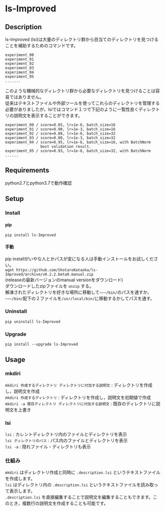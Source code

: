 # ls-Improved
## Description
ls-Improved (lsi)は大量のディレクトリ群から目当てのディレクトリを見つけることを補助するためのコマンドです。  
```
experiment_00
experiment_01
experiment_02
experiment_03
experiment_04
experiment_05
.......
```
このような機械的なディレクトリ群から必要なディレクトリを見つけることは容易ではありません。  
従来はテキストファイルや外部ツールを使ってこれらのディレクトリを管理する必要がありましたが，lsiではコマンド１つで下記のように一覧性良くディレクトリの説明文を表示することができます。  
```
experiment_00 / score=0.85, lr=1e-6, batch_size=16
experiment_01 / score=0.90, lr=1e-3, batch_size=16
experiment_02 / score=0.88, lr=1e-6, batch_size=32
experiment_03 / score=0.80, lr=1e-3, batch_size=32
experiment_04 / score=0.95, lr=1e-6, batch_size=16, with BatchNorm
                best validation result.
experiment_05 / score=0.93, lr=1e-6, batch_size=32, with BatchNorm
......
```

## Requirements
python2.7とpython3.7で動作確認  

## Setup
### Install
#### pip
```
pip install ls-Improved
```

#### 手動
pip installがいやな人とかパスが変になる人は手動インストールをお試しください。  
`wget https://github.com/ShotaroKataoka/ls-Improved/archive/v0.2.2.beta0.manual.zip`  
(releaseの最新バージョンのmanual versionをダウンロード)  
ダウンロードしたzipファイルを `unzip` する。  
解凍されたディレクトリを好きな場所に移動して`~~~/bin/`のパスを通すか，`~~~/bin/`配下の２ファイルを`/usr/local/bin/`に移動するかしてパスを通す。  

### Uninstall
`pip uninstall ls-Improved`

### Upgrade
`pip install --upgrade ls-Improved`

## Usage
### mkdiri
`mkdiri 作成するディレクトリ ディレクトリに付加する説明文` : ディレクトリを作成し，説明文を作成  
`mkdiri 作成するディレクトリ` : ディレクトリを作成し，説明文を初期値で作成  
`mkdiri -a 既存ディレクトリ ディレクトリに付加する説明文` : 既存のディレクトリに説明文を上書き  

### lsi
`lsi` : カレントディレクトリ内のファイルとディレクトリを表示  
`lsi ディレクトリのパス` : パス内のファイルとディレクトリを表示  
`lsi -a` : 隠れファイル・ディレクトリも表示  

### 仕組み
`mkdiri` はディレクトリ作成と同時に `.description.lsi` というテキストファイルを作成します。  
`lsi` はディレクトリ内の `.description.lsi` というテキストファイルを読み取って表示します。  
`.description.lsi` を直接編集することで説明文を編集することもできます。このとき，複数行の説明文を作成することも可能です。  
